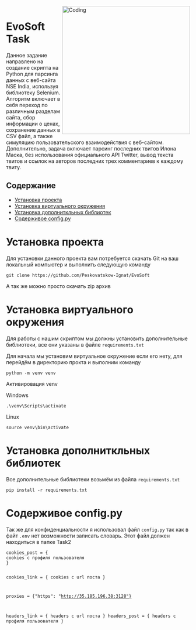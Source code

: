 <!DOCTYPE html>
<html>
  <body>
    <img align="right" alt="Coding" width="350" src="https://user-images.githubusercontent.com/113009998/233772381-b051a566-85af-4f28-a6e1-5aa209f37318.png">
    <h1>EvoSoft Task</h1>
    <p>Данное задание направлено на создание скрипта на Python для парсинга данных с веб-сайта NSE India, используя библиотеку Selenium. Алгоритм включает в себя переход по различным разделам сайта, сбор информации о ценах, сохранение данных в CSV файл, а также симуляцию пользовательского взаимодействия с веб-сайтом. Дополнительно, задача включает парсинг последних твитов Илона Маска, без использования официального API Twitter, вывод текста твитов и ссылок на авторов последних трех комментариев к каждому твиту.</p>
    <h2>Содержание</h2>
    <ul>
      <li><a href="#install_p">Установка проекта</a></li>
      <li><a href="#install_v">Установка виртуального окружения</a></li>
      <li><a href="#install_r">Установка дополниткльных библиотек</a></li>
      <li><a href="#config">Содерживое config.py</a></li>
    </ul>
    <h1 id="install_p">Установка проекта</h1>
    <p>Для установки данного проекта вам потребуется скачать Git на ваш локальный компьютер и выполнить следующую команду
    <pre><code>git clone https://github.com/Peskovatskow-Ignat/EvoSoft </code></pre> <p>А так же можно просто скачать zip архив</p>
    <h1 id="install_v">Установка виртуального окружения</h1>
    <p>Для работы с нашим скриптом мы должны установить дополнительные библиотеки, все они указаны в файле <code>requirements.txt</code></p> Для начала мы установим виртуальное окружение если его нету, для перейдём в директорию прокта  и выполним команду <pre><code>python -m venv venv</code></pre>
    Активировация venv
    <p>Windows</p>
    <pre><code>.\venv\Scripts\activate</code></pre>
    <p>Linux</p>
    <pre><code>source venv\bin\activate</code></pre>
    <h1 id="install_r">Установка дополниткльных библиотек</h1>
    <p>Все дополнительные библиотеки возьмём из файла <code>requirements.txt</code></p>
    <pre><code>pip install -r requirements.txt</code></pre>
    <h1 id="config">Содерживое config.py</h1>
    <p>Так же для конфиденциальности я использовал файл <code>config.py</code> так как в файт <code>.env</code> нет возможности записать словарь. Этот файл должен находиться в папке Task2</p>
    <pre><code>cookies_post = {
cookies с профиля пользователя
}


cookies_link = {
        cookies с url поста
    }

proxies = {"https": "http://35.185.196.38:3128"}

headers_link = {
        headers с url поста
    }
headers_post = {
    headers с профиля пользователя
}
</code></pre>
